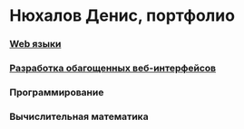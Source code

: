 # Нюхалов Денис, портфолио

### [Web языки](https://denisnyux.github.io/Web-portfolio/)
### [Разработка обагощенных веб-интерфейсов](https://denisnyux.github.io/Interfaces-portfolio/)
### Программирование
### Вычислительная математика
